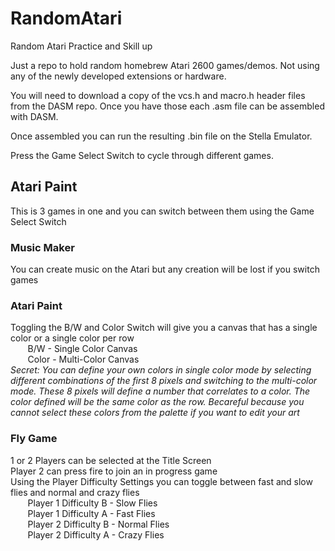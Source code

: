 # RandomAtari
Random Atari Practice and Skill up

Just a repo to hold random homebrew Atari 2600 games/demos. Not using any of the newly developed extensions or hardware.

You will need to download a copy of the vcs.h and macro.h header files from the DASM repo. Once you have those each .asm file can be assembled with DASM.

Once assembled you can run the resulting .bin file on the Stella Emulator.

Press the Game Select Switch to cycle through different games.


## Atari Paint
This is 3 games in one and you can switch between them using the Game Select Switch

### Music Maker
You can create music on the Atari but any creation will be lost if you switch games

### Atari Paint
Toggling the B/W and Color Switch will give you a canvas that has a single color or a single color per row<br>
&nbsp;&nbsp;&nbsp;&nbsp;&nbsp;&nbsp;  B/W - Single Color Canvas<br>
&nbsp;&nbsp;&nbsp;&nbsp;&nbsp;&nbsp;  Color - Multi-Color Canvas<br>
*Secret: You can define your own colors in single color mode by selecting different combinations of the first 8 pixels and switching to the multi-color mode. These 8 pixels will define a number that correlates to a color. The color defined will be the same color as the row. Becareful because you cannot select these colors from the palette if you want to edit your art*
    
### Fly Game
1 or 2 Players can be selected at the Title Screen<br>
Player 2 can press fire to join an in progress game<br>
Using the Player Difficulty Settings you can toggle between fast and slow flies and normal and crazy flies<br>
&nbsp;&nbsp;&nbsp;&nbsp;&nbsp;&nbsp;  Player 1 Difficulty B - Slow Flies<br>
&nbsp;&nbsp;&nbsp;&nbsp;&nbsp;&nbsp;  Player 1 Difficulty A - Fast Flies<br>
&nbsp;&nbsp;&nbsp;&nbsp;&nbsp;&nbsp;  Player 2 Difficulty B - Normal Flies<br>
&nbsp;&nbsp;&nbsp;&nbsp;&nbsp;&nbsp;  Player 2 Difficulty A - Crazy Flies<br>
